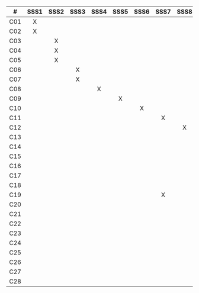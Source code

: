 | # | SSS1 | SSS2 | SSS3 | SSS4 | SSS5 | SSS6 | SSS7 | SSS8 | SSS9 | SSS10 | SSS11 | SSS12 | SSS13 | SSS14 |
|:-:|:----:|:----:|:----:|:----:|:----:|:----:|:----:|:----:|:----:|:-----:|:-----:|:-----:|:-----:|:-----:|
| C01 | X |   |   |   |   |   |   |   |   |   |   |   |   |   |
| C02 | X |   |   |   |   |   |   |   |   |   |   |   |   |   |
| C03 |   | X |   |   |   |   |   |   |   |   |   |   |   |   |
| C04 |   | X |   |   |   |   |   |   |   |   |   |   |   |   |
| C05 |   | X |   |   |   |   |   |   |   |   |   |   |   |   |
| C06 |   |   | X |   |   |   |   |   |   |   |   |   |   |   |
| C07 |   |   | X |   |   |   |   |   |   |   |   |   |   |   |
| C08 |   |   |   | X |   |   |   |   |   |   |   |   |   |   |
| C09 |   |   |   |   | X |   |   |   |   |   |   |   |   |   |
| C10 |   |   |   |   |   | X |   |   |   |   |   |   |   |   |
| C11 |   |   |   |   |   |   | X |   |   |   |   |   |   |   |
| C12 |   |   |   |   |   |   |   | X |   |   |   |   |   |   |
| C13 |   |   |   |   |   |   |   |   | X |   |   |   |   |   |
| C14 |   |   |   |   |   |   |   |   |   | X |   |   |   |   |
| C15 |   |   |   |   |   |   |   |   |   |   |   | X |   |   |
| C16 |   |   |   |   |   |   |   |   |   |   |   |   | X |   |
| C17 |   |   |   |   |   |   |   |   |   |   |   |   | X |   |
| C18 |   |   |   |   |   |   |   |   |   |   |   |   | X |   |
| C19 |   |   |   |   |   |   | X |   |   |   |   |   |   |   |
| C20 |   |   |   |   |   |   |   |   |   |   |   |   |   |   |
| C21 |   |   |   |   |   |   |   |   |   |   | X |   |   |   |
| C22 |   |   |   |   |   |   |   |   |   |   | X |   |   |   |
| C23 |   |   |   |   |   |   |   |   |   |   | X |   |   |   |
| C24 |   |   |   |   |   |   |   |   |   |   |   | X |   |   |
| C25 |   |   |   |   |   |   |   |   |   |   | X |   |   |   |
| C26 |   |   |   |   |   |   |   |   |   |   |   | X |   |   |
| C27 |   |   |   |   |   |   |   |   |   |   |   |   | X |   |
| C28 |   |   |   |   |   |   |   |   |   |   |   | X |   |   |